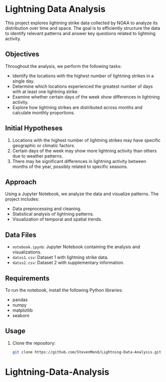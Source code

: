 # Lightning Data Analysis

This project explores lightning strike data collected by NOAA to analyze its distribution over time and space. The goal is to efficiently structure the data to identify relevant patterns and answer key questions related to lightning activity.

## Objectives
Throughout the analysis, we perform the following tasks:
- Identify the locations with the highest number of lightning strikes in a single day.
- Determine which locations experienced the greatest number of days with at least one lightning strike.
- Examine whether certain days of the week show differences in lightning activity.
- Explore how lightning strikes are distributed across months and calculate monthly proportions.

## Initial Hypotheses
1. Locations with the highest number of lightning strikes may have specific geographic or climatic factors.
2. Certain days of the week may show more lightning activity than others due to weather patterns.
3. There may be significant differences in lightning activity between months of the year, possibly related to specific seasons.

## Approach
Using a Jupyter Notebook, we analyze the data and visualize patterns. The project includes:
- Data preprocessing and cleaning.
- Statistical analysis of lightning patterns.
- Visualization of temporal and spatial trends.

## Data Files
- `notebook.ipynb`: Jupyter Notebook containing the analysis and visualizations.
- `datos1.csv`: Dataset 1 with lightning strike data.
- `datos2.csv`: Dataset 2 with supplementary information.

## Requirements
To run the notebook, install the following Python libraries:
- pandas
- numpy
- matplotlib
- seaborn

## Usage
1. Clone the repository:
   ```bash
   git clone https://github.com/StevenMend/Lightning-Data-Analysis.git
# Lightning-Data-Analysis
